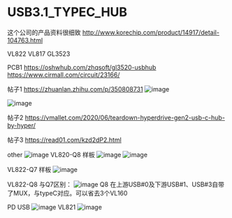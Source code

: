# USB3.1_TYPEC_HUB

这个公司的产品资料很细致
http://www.korechip.com/product/14917/detail-104763.html

VL822
VL817
GL3523

PCB1 https://oshwhub.com/zhqsoft/gl3520-usbhub
https://www.cirmall.com/circuit/23166/


帖子1 https://zhuanlan.zhihu.com/p/350808731
![image](https://user-images.githubusercontent.com/57790433/120846718-1ce55780-c5a5-11eb-8113-2f8c33c6ad41.png)



![image](https://user-images.githubusercontent.com/57790433/120846770-2e2e6400-c5a5-11eb-9e98-d73e600a03e5.png)


帖子2 https://vmallet.com/2020/06/teardown-hyperdrive-gen2-usb-c-hub-by-hyper/


帖子3 https://read01.com/kzd2dP2.html


other
![image](https://user-images.githubusercontent.com/57790433/120850620-45238500-c5aa-11eb-8c38-c7c04fc28395.png)
VL820-Q8 样板
![image](https://user-images.githubusercontent.com/57790433/120905156-bcc4e300-c682-11eb-87f5-30cd27813b0a.png)
![image](https://user-images.githubusercontent.com/57790433/120905162-c2222d80-c682-11eb-8390-d7944ae59240.png)

VL822-Q7 样板
![image](https://user-images.githubusercontent.com/57790433/120904612-a5382b00-c67f-11eb-888b-d294d95f86f9.png)

VL822-Q8
与Q7区别：
![image](https://user-images.githubusercontent.com/57790433/120904653-df093180-c67f-11eb-8d68-90606c89e111.png)
Q8 在上游USB#0及下游USB#1、USB#3自带了MUX，与typeC对应。可以省去3个VL160


PD USB
![image](https://user-images.githubusercontent.com/57790433/120904807-bfbed400-c680-11eb-8b24-335ba7c183be.png)
VL821
![image](https://user-images.githubusercontent.com/57790433/120905175-e3831980-c682-11eb-94cf-fcdf06b5bf3b.png)
